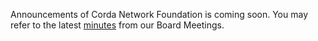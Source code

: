 Announcements of Corda Network Foundation is coming soon. You may refer to the latest [minutes](/minutes/index) from our Board Meetings.   
